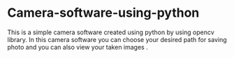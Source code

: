 # Camera-software-using-python
This is a simple camera software created using python by using opencv library.
In this camera software you can choose your desired path for saving photo and you can also view your taken images .
